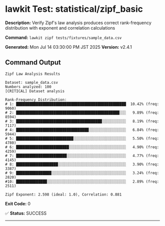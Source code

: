 # lawkit Test: statistical/zipf_basic

**Description:** Verify Zipf's law analysis produces correct rank-frequency distribution with exponent and correlation calculations

**Command:** `lawkit zipf tests/fixtures/sample_data.csv`

**Generated:** Mon Jul 14 03:30:00 PM JST 2025
**Version:** v2.4.1

## Command Output

```
Zipf Law Analysis Results

Dataset: sample_data.csv
Numbers analyzed: 100
[CRITICAL] Dataset analysis

Rank-Frequency Distribution:
# 1: ██████████████████████████████████████████████████  10.42% (freq: 9060)
# 2: ███████████████████████████████████████████████░░░   9.89% (freq: 8594)
# 3: ███████████████████████████████████████░░░░░░░░░░░   8.19% (freq: 7117)
# 4: █████████████████████████████████░░░░░░░░░░░░░░░░░   6.84% (freq: 5944)
# 5: ██████████████████████████░░░░░░░░░░░░░░░░░░░░░░░░   5.50% (freq: 4780)
# 6: ████████████████████████░░░░░░░░░░░░░░░░░░░░░░░░░░   4.90% (freq: 4259)
# 7: ███████████████████████░░░░░░░░░░░░░░░░░░░░░░░░░░░   4.77% (freq: 4145)
# 8: ███████████████████░░░░░░░░░░░░░░░░░░░░░░░░░░░░░░░   3.90% (freq: 3387)
# 9: ████████████████░░░░░░░░░░░░░░░░░░░░░░░░░░░░░░░░░░   3.24% (freq: 2820)
#10: ██████████████░░░░░░░░░░░░░░░░░░░░░░░░░░░░░░░░░░░░   2.89% (freq: 2511)

Zipf Exponent: 2.598 (ideal: 1.0), Correlation: 0.881
```

**Exit Code:** 0

✅ **Status:** SUCCESS

---
